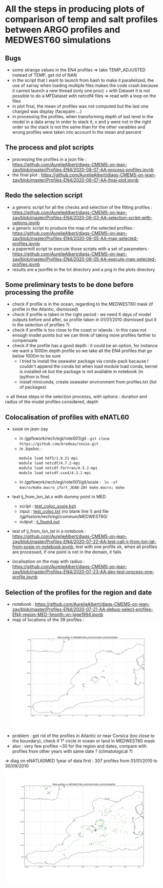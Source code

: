 # All the steps in producing plots of comparison of temp and salt profiles between ARGO profiles and MEDWEST60 simulations

## Bugs

  - some strange values in the EN4 profiles => take TEMP_ADJUSTED instead of TEMP, get rid of NAN
  - in the script that I want to launch from bash to make it parallelized, the use of xarray when loading multiple files makes the code crash because it cannot launch a new thread (only one proc) + with Dataset it is not possible to do a MFDataset with netcdf4 files => read with a loop on the files
  - in plot final, the mean of profiles was not computed but the last one charged was display (facepalm ...)
  - in processing the profiles, when transforming depth of last level in the model in a data array in order to stack it, x and y were not in the right order so the stack is not the same than for the other varaibles and wrong profiles were taken into account in the mean and percent
  
  
## The process and plot scripts

  - processing the profiles in a json file : https://github.com/AurelieAlbert/diags-CMEMS-on-jean-zay/blob/master/Profiles-EN4/2020-08-07-AA-process-profiles.ipynb
  - the final plot : https://github.com/AurelieAlbert/diags-CMEMS-on-jean-zay/blob/master/Profiles-EN4/2020-08-07-AA-final-plot.ipynb


## Redo the selection script

  - a generic script for all the checks and selection of the fitting profiles : https://github.com/AurelieAlbert/diags-CMEMS-on-jean-zay/blob/master/Profiles-EN4/2020-08-03-AA-selection-script-with-options.ipynb
  - a generic script to produce the map of the selected profiles : https://github.com/AurelieAlbert/diags-CMEMS-on-jean-zay/blob/master/Profiles-EN4/2020-08-05-AA-map-selected-profiles.ipynb
  - a papermill script to execute those scripts with a set of parameters : https://github.com/AurelieAlbert/diags-CMEMS-on-jean-zay/blob/master/Profiles-EN4/2020-08-05-AA-execute-map-selected-profiles.ipynb
  - results are a jsonfile in the txt directory and a png in the plots directory
  
## Some preliminary tests to be done before processing the profile

  - check if profile is in the ocean, regarding to the MEDWEST60 mask (if profile in the Atlantic, dismissed)
  - check if profile is taken in the right period : we need X days of model outputs before and after, so profile taken in 01/01/2010 dismissed (put it in the selection of profiles ?)
  - check if profile is too close to the coast or islands : in this case not enough model points but we can think of taking more profiles farther to compensate
  - check if the profile has a good depth : it could be an option, for instance we want a 1000m depth profile so we take all the EN4 profiles that go below 1000m to be sure
      - I tried to install the seawater package via conda-pack because I couldn't append the conda list when load module load conda, kernel is installed ok but the package is not available in notebook (in ipython is fine)
      - install miniconda, create seawater environment from profiles.txt (list of packages)
 
  
-> all these steps in the selection processs, with options :  duration and radius of the model profiles considered, depth

## Colocalisation of profiles with eNATL60

  - sosie on jean-zay
    - in /gpfswork/rech/egi/rote001/git : ```git clone https://github.com/brodeau/sosie.git```
    - in .bashrc : 
    ```module load intel-all/19.0.4
       module load hdf5/1.8.21-mpi
       module load netcdf/4.7.2-mpi
       module load netcdf-fortran/4.5.2-mpi
       module load netcdf-cxx4/4.3.1-mpi
    ```
    - in /gpfswork/rech/egi/rote001/git/sosie : ``` ln -sf macro/make.macro_ifort_JEAN-ZAY make.macro; make```
  - test ij_from_lon_lat.x with dummy point in MED 
    - script : [test_coloc_sosie.ksh](https://github.com/AurelieAlbert/diags-CMEMS-on-jean-zay/blob/master/Profiles-EN4/test_coloc_sosie.ksh)
    - input : [test_coloc.txt]( https://github.com/AurelieAlbert/diags-CMEMS-on-jean-zay/blob/master/Profiles-EN4/test_coloc.txt) (no blank line !) and file /gpfsstore/rech/egi/commun/MEDWEST60/
    - output : [ij_found.out](https://github.com/AurelieAlbert/diags-CMEMS-on-jean-zay/blob/master/Profiles-EN4/ij_found.out)
    
  - test of ij_from_lon_lat in a notebook : https://github.com/AurelieAlbert/diags-CMEMS-on-jean-zay/blob/master/Profiles-EN4/2020-07-22-AA-test-call-ij-from-lon-lat-from-sosie-in-notebook.ipynb, test with one profile ok, when all profiles are processed, if one point is not in the domain, it fails
  - localisation on the map with radius : https://github.com/AurelieAlbert/diags-CMEMS-on-jean-zay/blob/master/Profiles-EN4/2020-07-23-AA-dev-test-process-one-profile.ipynb
  
## Selection of the profiles for the region and date
  - notebook : https://github.com/AurelieAlbert/diags-CMEMS-on-jean-zay/blob/master/Profiles-EN4/2020-07-21-AA-debug-select-profiles-EN4-region-MED-1month-on-lgge1994.ipynb
  - map of locations of the 39 profiles :
![plot](https://github.com/AurelieAlbert/diags-CMEMS-on-jean-zay/blob/master/Profiles-EN4/profiles_MEDWEST60_y2010m02d05-y2010m03d06.png)  
  - problem : get rid of the profiles in Atlantic or near Corsica (too close to the boundary), check if 1° circle in ocean or land in MEDWEST60 mask
  - also : very few profiles ~30 for the region and dates, compare with profiles from other years with same date ? (climatological ?) 
  
=> diag on eNATL60MED 1year of data first : 307 profiles from 01/01/2010 to 30/09/2010 ![plot](https://github.com/AurelieAlbert/diags-CMEMS-on-jean-zay/blob/master/Profiles-EN4/profiles_MEDWEST60_y2010m01d01-y2010m09d30.png)

   
